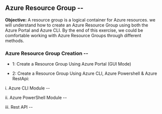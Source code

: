 ## Azure Resource Group --

**Objective:** A resource group is a logical container for Azure resources. we will understand how to create an Azure Resource Group using both the Azure Portal and Azure CLI. By the end of this exercise, we could be comfortable working with Azure Resource Groups through different methods.

### Azure Resource Group Creation --

- 1: Create a Resource Group Using Azure Portal (GUI Mode)

- 2: Create a Resource Group Using Azure CLI, Azure Powershell & Azure RestApi:

 i. Azure CLI Module --

 ii. Azure PowerShell Module --

 iii. Rest API --










